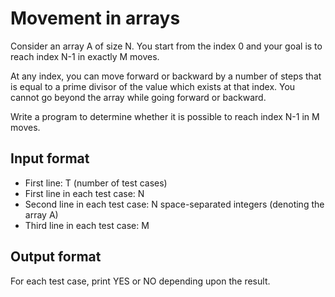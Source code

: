 # Movement in arrays

Consider an array A of size N. You start from the index 0 and your goal is to reach index N-1 in exactly M moves.

At any index, you can move forward or backward by a number of steps that is equal to a prime divisor of the value which exists at that index. You cannot go beyond the array while going forward or backward.

Write a program to determine whether it is possible to reach index N-1 in M moves.

## Input format

- First line: T (number of test cases)
- First line in each test case: N
- Second line in each test case: N space-separated integers (denoting the array A)
- Third line in each test case: M

## Output format

For each test case, print YES or NO depending upon the result.
